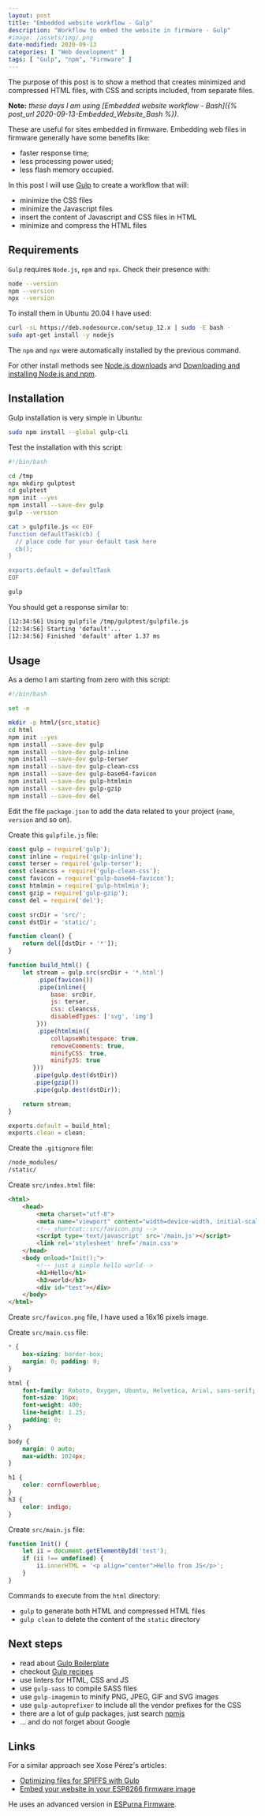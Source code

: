 ```yaml
---
layout: post
title: "Embedded website workflow - Gulp"
description: "Workflow to embed the website in firmware - Gulp"
#image: /assets/img/.png
date-modified: 2020-09-13
categories: [ "Web development" ]
tags: [ "Gulp", "npm", "Firmware" ]
---
```


The purpose of this post is to show a method that creates minimized and compressed
HTML files, with CSS and scripts included, from separate files.

**Note:** *these days I am using [Embedded website workflow - Bash]({% post_url 2020-09-13-Embedded_Website_Bash %})*.

These are useful for sites embedded in firmware. Embedding web files in firmware generally have some benefits like:

- faster response time;
- less processing power used;
- less flash memory occupied.

In this post I will use [Gulp](https://gulpjs.com/) to create a workflow that will:

- minimize the CSS files
- minimize the Javascript files
- insert the content of Javascript and CSS files in HTML
- minimize and compress the HTML files

## Requirements

`Gulp` requires `Node.js`, `npm` and `npx`. Check their presence with:

```sh
node --version
npm --version
npx --version
```

To install them in Ubuntu 20.04 I have used:

```sh
curl -sL https://deb.nodesource.com/setup_12.x | sudo -E bash -
sudo apt-get install -y nodejs
```

The `npm` and `npx` were automatically installed by the previous command.

For other install methods see [Node.js downloads](https://nodejs.org/en/download/) and [Downloading and installing Node.js and npm](https://docs.npmjs.com/downloading-and-installing-node-js-and-npm).

## Installation

Gulp installation is very simple in Ubuntu:

```sh
sudo npm install --global gulp-cli
```

Test the installation with this script:

```sh
#!/bin/bash

cd /tmp
npx mkdirp gulptest
cd gulptest
npm init --yes
npm install --save-dev gulp
gulp --version

cat > gulpfile.js << EOF
function defaultTask(cb) {
  // place code for your default task here
  cb();
}

exports.default = defaultTask
EOF

gulp
```

You should get a response similar to:

```txt
[12:34:56] Using gulpfile /tmp/gulptest/gulpfile.js
[12:34:56] Starting 'default'...
[12:34:56] Finished 'default' after 1.37 ms
```

## Usage

As a demo I am starting from zero with this script:

```sh
#!/bin/bash

set -e

mkdir -p html/{src,static}
cd html
npm init --yes
npm install --save-dev gulp
npm install --save-dev gulp-inline
npm install --save-dev gulp-terser
npm install --save-dev gulp-clean-css
npm install --save-dev gulp-base64-favicon
npm install --save-dev gulp-htmlmin
npm install --save-dev gulp-gzip
npm install --save-dev del
```

Edit the file `package.json` to add the data related to your project (`name`, `version` and so on).

Create this `gulpfile.js` file:

```js
const gulp = require('gulp');
const inline = require('gulp-inline');
const terser = require('gulp-terser');
const cleancss = require('gulp-clean-css');
const favicon = require('gulp-base64-favicon');
const htmlmin = require('gulp-htmlmin');
const gzip = require('gulp-gzip');
const del = require('del');

const srcDir = 'src/';
const dstDir = 'static/';

function clean() {
    return del([dstDir + '*']);
}

function build_html() {
    let stream = gulp.src(srcDir + '*.html')
        .pipe(favicon())
        .pipe(inline({
            base: srcDir,
            js: terser,
            css: cleancss,
            disabledTypes: ['svg', 'img']
        }))
        .pipe(htmlmin({
            collapseWhitespace: true,
            removeComments: true,
            minifyCSS: true,
            minifyJS: true
       }))
       .pipe(gulp.dest(dstDir))
       .pipe(gzip())
       .pipe(gulp.dest(dstDir));

    return stream;
}

exports.default = build_html;
exports.clean = clean;
```

Create the `.gitignore` file:

```txt
/node_modules/
/static/
```

Create `src/index.html` file:

```html
<html>
    <head>
        <meta charset="utf-8">
        <meta name="viewport" content="width=device-width, initial-scale=1">
        <!-- shortcut::src/favicon.png -->
        <script type='text/javascript' src='/main.js'></script>
        <link rel='stylesheet' href='/main.css'>
    </head>
    <body onload="Init();">
        <!-- just a simple hello world-->
        <h1>Hello</h1>
        <h3>world</h3>
        <div id="test"></div>
    </body>
</html>
```

Create `src/favicon.png` file, I have used a 16x16 pixels image.

Create `src/main.css` file:

```css
* {
    box-sizing: border-box;
    margin: 0; padding: 0;
}

html {
    font-family: Roboto, Oxygen, Ubuntu, Helvetica, Arial, sans-serif;
    font-size: 16px;
    font-weight: 400;
    line-height: 1.25;
    padding: 0;
}

body {
    margin: 0 auto;
    max-width: 1024px;
}

h1 {
    color: cornflowerblue;
}
h3 {
    color: indigo;
}
```

Create `src/main.js` file:

```js
function Init() {
    let ii = document.getElementById('test');
    if (ii !== undefined) {
        ii.innerHTML = '<p align="center">Hello from JS</p>';
    }
}
```

Commands to execute from the `html` directory:

- `gulp` to generate both HTML and compressed HTML files
- `gulp clean` to delete the content of the `static` directory

## Next steps

- read about [Gulp Boilerplate](https://github.com/cferdinandi/gulp-boilerplate)
- checkout [Gulp recipes](https://github.com/gulpjs/gulp/tree/master/docs/recipes)
- use linters for HTML, CSS and JS
- use `gulp-sass` to compile SASS files
- use `gulp-imagemin` to minify PNG, JPEG, GIF and SVG images
- use `gulp-autoprefixer` to include all the vendor prefixes for the CSS
- there are a lot of gulp packages, just search [npmjs](https://www.npmjs.com/)
- ... and do not forget about Google

## Links

For a similar approach see Xose Pérez's articles:

- [Optimizing files for SPIFFS with Gulp](https://tinkerman.cat/post/optimizing-files-for-spiffs-with-gulp/)
- [Embed your website in your ESP8266 firmware image](https://tinkerman.cat/post/embed-your-website-in-your-esp8266-firmware-image/)

He uses an advanced version in [ESPurna Firmware](https://github.com/xoseperez/espurna).
